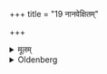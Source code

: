 +++
title = "19 नानवेक्षितम्"

+++

<details><summary>मूलम्</summary>

नानवेक्षितम् १९
</details>

<details><summary>Oldenberg</summary>

19. Nor without looking (at the water),
</details>

